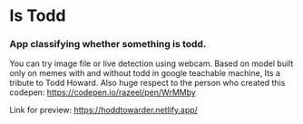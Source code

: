 # Is Todd

### App classifying whether something is todd.
You can try image file or live detection using webcam.
Based on model built only on memes with and without todd in google teachable machine,
Its a tribute to Todd Howard.
Also huge respect to the person who created this codepen: https://codepen.io/razeel/pen/WrMMby

Link for preview: https://hoddtowarder.netlify.app/

